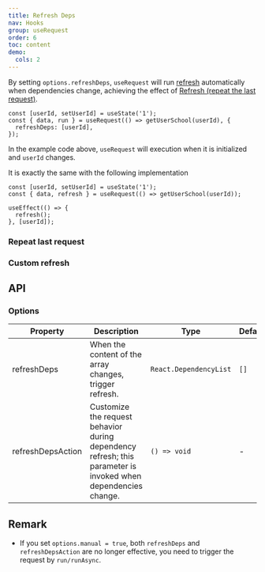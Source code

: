 ```yaml
---
title: Refresh Deps
nav: Hooks
group: useRequest
order: 6
toc: content
demo:
  cols: 2
---
```


By setting `options.refreshDeps`, `useRequest` will run [refresh](https://ahooks.js.org/hooks/use-request/basic/#result) automatically when dependencies change, achieving the effect of [Refresh (repeat the last request)](https://ahooks.js.org/hooks/use-request/basic/#refresh-repeat-the-last-request).

```tsx | pure
const [userId, setUserId] = useState('1');
const { data, run } = useRequest(() => getUserSchool(userId), {
  refreshDeps: [userId],
});
```

In the example code above, `useRequest` will execution when it is initialized and `userId` changes.

It is exactly the same with the following implementation

```tsx | pure
const [userId, setUserId] = useState('1');
const { data, refresh } = useRequest(() => getUserSchool(userId));

useEffect(() => {
  refresh();
}, [userId]);
```

### Repeat last request

<code src="./demo/refreshDeps.tsx"></code>

### Custom refresh

<code src="./demo/refreshDepsAction.tsx"></code>

## API

### Options

| Property          | Description                                                                                                   | Type                   | Default |
| ----------------- | ------------------------------------------------------------------------------------------------------------- | ---------------------- | ------- |
| refreshDeps       | When the content of the array changes, trigger refresh.                                                       | `React.DependencyList` | `[]`    |
| refreshDepsAction | Customize the request behavior during dependency refresh; this parameter is invoked when dependencies change. | `() => void`           | -       |

## Remark

- If you set `options.manual = true`, both `refreshDeps` and `refreshDepsAction` are no longer effective, you need to trigger the request by `run/runAsync`.
